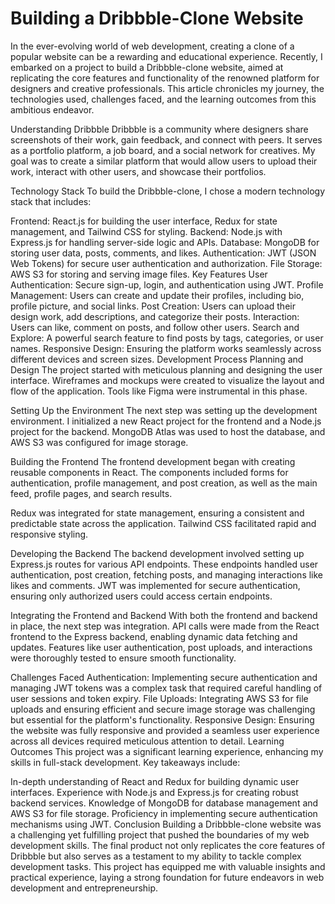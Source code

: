 # Building a Dribbble-Clone Website


In the ever-evolving world of web development, creating a clone of a popular website can be a rewarding and educational experience. Recently, I embarked on a project to build a Dribbble-clone website, aimed at replicating the core features and functionality of the renowned platform for designers and creative professionals. This article chronicles my journey, the technologies used, challenges faced, and the learning outcomes from this ambitious endeavor.

Understanding Dribbble 
Dribbble is a community where designers share screenshots of their work, gain feedback, and connect with peers. It serves as a portfolio platform, a job board, and a social network for creatives. My goal was to create a similar platform that would allow users to upload their work, interact with other users, and showcase their portfolios.

Technology Stack
To build the Dribbble-clone, I chose a modern technology stack that includes:

Frontend: React.js for building the user interface, Redux for state management, and Tailwind CSS for styling.
Backend: Node.js with Express.js for handling server-side logic and APIs.
Database: MongoDB for storing user data, posts, comments, and likes.
Authentication: JWT (JSON Web Tokens) for secure user authentication and authorization.
File Storage: AWS S3 for storing and serving image files.
Key Features
User Authentication: Secure sign-up, login, and authentication using JWT.
Profile Management: Users can create and update their profiles, including bio, profile picture, and social links.
Post Creation: Users can upload their design work, add descriptions, and categorize their posts.
Interaction: Users can like, comment on posts, and follow other users.
Search and Explore: A powerful search feature to find posts by tags, categories, or user names.
Responsive Design: Ensuring the platform works seamlessly across different devices and screen sizes.
Development Process
Planning and Design
The project started with meticulous planning and designing the user interface. Wireframes and mockups were created to visualize the layout and flow of the application. Tools like Figma were instrumental in this phase.

Setting Up the Environment
The next step was setting up the development environment. I initialized a new React project for the frontend and a Node.js project for the backend. MongoDB Atlas was used to host the database, and AWS S3 was configured for image storage.

Building the Frontend
The frontend development began with creating reusable components in React. The components included forms for authentication, profile management, and post creation, as well as the main feed, profile pages, and search results.

Redux was integrated for state management, ensuring a consistent and predictable state across the application. Tailwind CSS facilitated rapid and responsive styling.

Developing the Backend
The backend development involved setting up Express.js routes for various API endpoints. These endpoints handled user authentication, post creation, fetching posts, and managing interactions like likes and comments. JWT was implemented for secure authentication, ensuring only authorized users could access certain endpoints.

Integrating the Frontend and Backend
With both the frontend and backend in place, the next step was integration. API calls were made from the React frontend to the Express backend, enabling dynamic data fetching and updates. Features like user authentication, post uploads, and interactions were thoroughly tested to ensure smooth functionality.

Challenges Faced
Authentication: Implementing secure authentication and managing JWT tokens was a complex task that required careful handling of user sessions and token expiry.
File Uploads: Integrating AWS S3 for file uploads and ensuring efficient and secure image storage was challenging but essential for the platform's functionality.
Responsive Design: Ensuring the website was fully responsive and provided a seamless user experience across all devices required meticulous attention to detail.
Learning Outcomes
This project was a significant learning experience, enhancing my skills in full-stack development. Key takeaways include:

In-depth understanding of React and Redux for building dynamic user interfaces.
Experience with Node.js and Express.js for creating robust backend services.
Knowledge of MongoDB for database management and AWS S3 for file storage.
Proficiency in implementing secure authentication mechanisms using JWT.
Conclusion
Building a Dribbble-clone website was a challenging yet fulfilling project that pushed the boundaries of my web development skills. The final product not only replicates the core features of Dribbble but also serves as a testament to my ability to tackle complex development tasks. This project has equipped me with valuable insights and practical experience, laying a strong foundation for future endeavors in web development and entrepreneurship.








